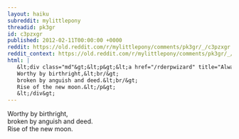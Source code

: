 ```yaml
---
layout: haiku
subreddit: mylittlepony
threadid: pk3gr
id: c3pzxgr
published: 2012-02-11T00:00:00 +0000
reddit: https://old.reddit.com/r/mylittlepony/comments/pk3gr/_/c3pzxgr
reddit_context: https://old.reddit.com/r/mylittlepony/comments/pk3gr/_/c3pzxgr?context=3
html: |
   &lt;div class="md"&gt;&lt;p&gt;&lt;a href="/rderpwizard" title="Always Relevant / Second Chance And Acceptance  / Paper Bag Princess"&gt;&lt;/a&gt;
   Worthy by birthright,&lt;br/&gt;
   broken by anguish and deed.&lt;br/&gt;
   Rise of the new moon.&lt;/p&gt;
   &lt;/div&gt;
---
```


[](/rderpwizard "Always Relevant / Second Chance And Acceptance  / Paper Bag Princess")
Worthy by birthright,  
broken by anguish and deed.  
Rise of the new moon.